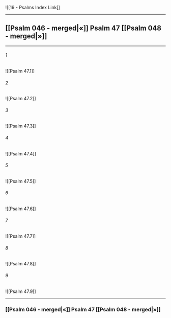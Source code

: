 ![[19 - Psalms Index Link]]

---
##  [[Psalm 046 - merged|«]] Psalm 47 [[Psalm 048 - merged|»]]

---

###### 1
![[Psalm 47.1]] 

###### 2
![[Psalm 47.2]] 

###### 3
![[Psalm 47.3]] 

###### 4
![[Psalm 47.4]]

###### 5 
![[Psalm 47.5]] 

###### 6
![[Psalm 47.6]] 

###### 7
![[Psalm 47.7]] 

###### 8
![[Psalm 47.8]] 

###### 9
![[Psalm 47.9]] 


---
###  [[Psalm 046 - merged|«]] Psalm 47 [[Psalm 048 - merged|»]]